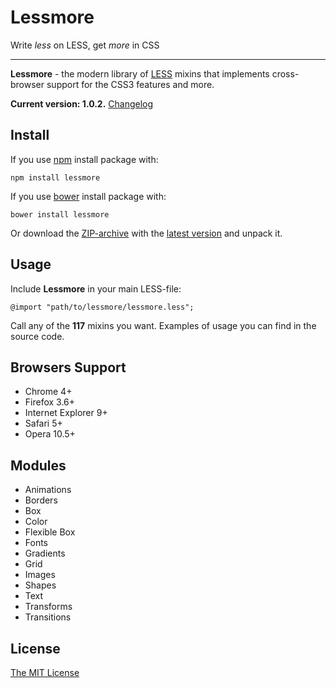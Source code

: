 # Lessmore
Write *less* on LESS, get *more* in CSS

---

**Lessmore** - the modern library of [LESS](http://lesscss.org/) mixins that implements cross-browser support for the CSS3 features and more.

**Current version: 1.0.2.** [Changelog](CHANGELOG.md)

## Install
If you use [npm](https://www.npmjs.com/) install package with:
```
npm install lessmore
```
If you use [bower](http://bower.io/) install package with:
```
bower install lessmore
```
Or download the [ZIP-archive](archive/v1.0.2.zip) with the [latest version](releases/latest) and unpack it.

## Usage
Include **Lessmore** in your main LESS-file:
```
@import "path/to/lessmore/lessmore.less";
```
Сall any of the **117** mixins you want. Examples of usage you can find in the source code.

## Browsers Support
* Chrome 4+
* Firefox 3.6+
* Internet Explorer 9+
* Safari 5+
* Opera 10.5+

## Modules
* Animations
* Borders
* Box
* Color
* Flexible Box
* Fonts
* Gradients
* Grid
* Images
* Shapes
* Text
* Transforms
* Transitions

## License
[The MIT License](LICENSE.md)
